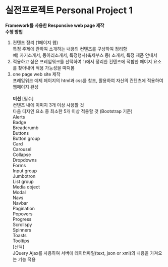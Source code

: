 <h1>실전프로젝트 Personal Project 1</h1>

**Framework를 사용한 Responsive web page 제작**<br>
**수행 방법**<br>
1) 컨텐츠 정리 (1페이지 웹)<br>
특정 주제에 관하여 소개하는 내용의 컨텐츠를 구상하여 정리함<br>
예) 자기소개서, 동아리소개서, 특정행사(축제부스 등) 소개서, 특정 제품 안내서<br>
2) 적용하고 싶은 프레임워크를 선택하여 1)에서 정리한 컨텐츠에 적합한 페이지 요소를 찾아내어 적용 가능성을 따져봄<br>
3) one page web site 제작<br>
프레임워크 예제 페이지의 html과 css를 참조, 활용하여 자신의 컨텐츠에 적용하여 웹페이지 완성<br><br>
**미션**
[필수]<br>
컨텐츠 내에 이미지 3개 이상 사용할 것<br>
다음 디자인 요소 중 최소한 5개 이상 적용할 것 (Bootstrap 기준)<br>
Alerts<br>
Badge<br>
Breadcrumb<br>
Buttons<br>
Button group<br>
Card<br>
Carousel<br>
Collapse<br>
Dropdowns<br>
Forms<br>
Input group<br>
Jumbotron<br>
List group<br>
Media object<br>
Modal<br>
Navs<br>
Navbar<br>
Pagination<br>
Popovers<br>
Progress<br>
Scrollspy<br>
Spinners<br>
Toasts<br>
Tooltips<br>
[선택]<br>
JQuery Ajax를 사용하여 서버에 데이터파일(text, json or xml)의 내용을 가져오는 기능 적용
